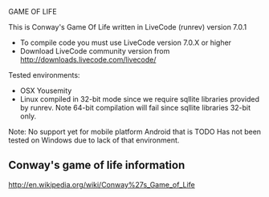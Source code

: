 GAME OF LIFE

This is Conway's Game Of Life written in LiveCode (runrev) version  7.0.1

- To compile code you must use LiveCode version 7.0.X or higher
- Download LiveCode community version from
  http://downloads.livecode.com/livecode/

Tested environments:
- OSX Yousemity
- Linux compiled in 32-bit mode since we require sqllite libraries provided by
  runrev. Note 64-bit compilation will fail since sqllite libraries 32-bit only.
 
Note:
No support yet for mobile platform Android that is TODO
Has not been tested on Windows due to lack of that environment.

Conway's game of life information
---------------------------------
http://en.wikipedia.org/wiki/Conway%27s_Game_of_Life

